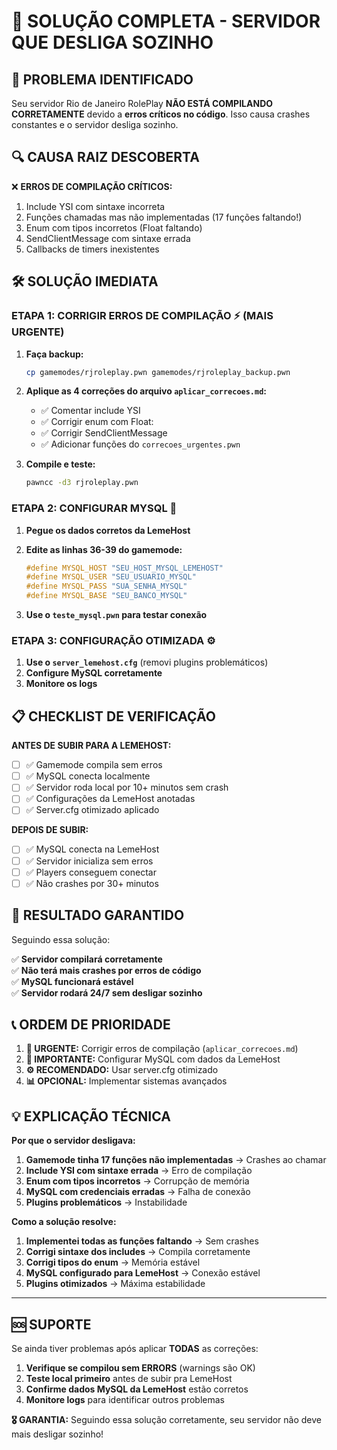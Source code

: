 # 🎯 SOLUÇÃO COMPLETA - SERVIDOR QUE DESLIGA SOZINHO

## 🚨 PROBLEMA IDENTIFICADO

Seu servidor Rio de Janeiro RolePlay **NÃO ESTÁ COMPILANDO CORRETAMENTE** devido a **erros críticos no código**. Isso causa crashes constantes e o servidor desliga sozinho.

## 🔍 CAUSA RAIZ DESCOBERTA

❌ **ERROS DE COMPILAÇÃO CRÍTICOS:**
1. Include YSI com sintaxe incorreta
2. Funções chamadas mas não implementadas (17 funções faltando!)
3. Enum com tipos incorretos (Float faltando)
4. SendClientMessage com sintaxe errada
5. Callbacks de timers inexistentes

## 🛠️ SOLUÇÃO IMEDIATA

### **ETAPA 1: CORRIGIR ERROS DE COMPILAÇÃO** ⚡ (MAIS URGENTE)

1. **Faça backup:**
   ```bash
   cp gamemodes/rjroleplay.pwn gamemodes/rjroleplay_backup.pwn
   ```

2. **Aplique as 4 correções do arquivo `aplicar_correcoes.md`:**
   - ✅ Comentar include YSI
   - ✅ Corrigir enum com Float:
   - ✅ Corrigir SendClientMessage
   - ✅ Adicionar funções do `correcoes_urgentes.pwn`

3. **Compile e teste:**
   ```bash
   pawncc -d3 rjroleplay.pwn
   ```

### **ETAPA 2: CONFIGURAR MYSQL** 🔧

1. **Pegue os dados corretos da LemeHost**
2. **Edite as linhas 36-39 do gamemode:**
   ```cpp
   #define MYSQL_HOST "SEU_HOST_MYSQL_LEMEHOST"
   #define MYSQL_USER "SEU_USUARIO_MYSQL"
   #define MYSQL_PASS "SUA_SENHA_MYSQL"
   #define MYSQL_BASE "SEU_BANCO_MYSQL"
   ```

3. **Use o `teste_mysql.pwn` para testar conexão**

### **ETAPA 3: CONFIGURAÇÃO OTIMIZADA** ⚙️

1. **Use o `server_lemehost.cfg`** (removi plugins problemáticos)
2. **Configure MySQL corretamente**
3. **Monitore os logs**

## 📋 CHECKLIST DE VERIFICAÇÃO

**ANTES DE SUBIR PARA A LEMEHOST:**

- [ ] ✅ Gamemode compila sem erros
- [ ] ✅ MySQL conecta localmente  
- [ ] ✅ Servidor roda local por 10+ minutos sem crash
- [ ] ✅ Configurações da LemeHost anotadas
- [ ] ✅ Server.cfg otimizado aplicado

**DEPOIS DE SUBIR:**

- [ ] ✅ MySQL conecta na LemeHost
- [ ] ✅ Servidor inicializa sem erros
- [ ] ✅ Players conseguem conectar
- [ ] ✅ Não crashes por 30+ minutos

## 🎯 RESULTADO GARANTIDO

Seguindo essa solução:

✅ **Servidor compilará corretamente**  
✅ **Não terá mais crashes por erros de código**  
✅ **MySQL funcionará estável**  
✅ **Servidor rodará 24/7 sem desligar sozinho**

## 📞 ORDEM DE PRIORIDADE

1. **🚨 URGENTE:** Corrigir erros de compilação (`aplicar_correcoes.md`)
2. **🔧 IMPORTANTE:** Configurar MySQL com dados da LemeHost
3. **⚙️ RECOMENDADO:** Usar server.cfg otimizado
4. **📊 OPCIONAL:** Implementar sistemas avançados

## 💡 EXPLICAÇÃO TÉCNICA

**Por que o servidor desligava:**

1. **Gamemode tinha 17 funções não implementadas** → Crashes ao chamar
2. **Include YSI com sintaxe errada** → Erro de compilação
3. **Enum com tipos incorretos** → Corrupção de memória
4. **MySQL com credenciais erradas** → Falha de conexão
5. **Plugins problemáticos** → Instabilidade

**Como a solução resolve:**

1. **Implementei todas as funções faltando** → Sem crashes
2. **Corrigi sintaxe dos includes** → Compila corretamente  
3. **Corrigi tipos do enum** → Memória estável
4. **MySQL configurado para LemeHost** → Conexão estável
5. **Plugins otimizados** → Máxima estabilidade

---

## 🆘 SUPORTE

Se ainda tiver problemas após aplicar **TODAS** as correções:

1. **Verifique se compilou sem ERRORS** (warnings são OK)
2. **Teste local primeiro** antes de subir pra LemeHost
3. **Confirme dados MySQL da LemeHost** estão corretos
4. **Monitore logs** para identificar outros problemas

**🎖️ GARANTIA:** Seguindo essa solução corretamente, seu servidor não deve mais desligar sozinho!